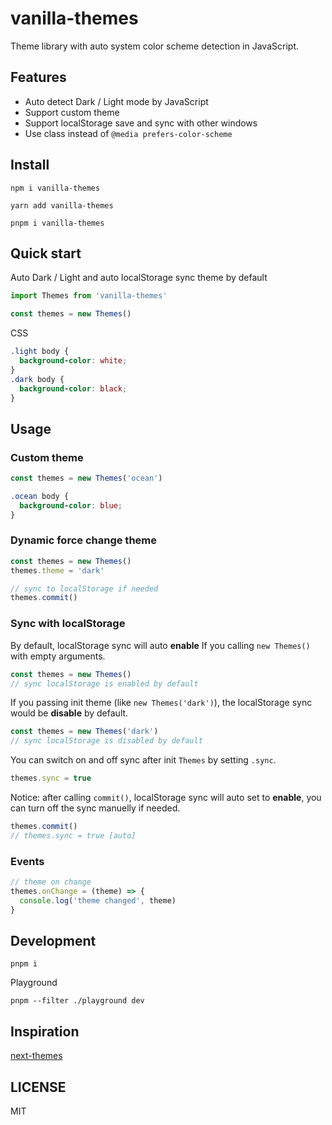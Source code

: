 # vanilla-themes

Theme library with auto system color scheme detection in JavaScript.

## Features

- Auto detect Dark / Light mode by JavaScript
- Support custom theme
- Support localStorage save and sync with other windows
- Use class instead of `@media prefers-color-scheme`

## Install

```
npm i vanilla-themes
```

```
yarn add vanilla-themes
```

```
pnpm i vanilla-themes
```

## Quick start

Auto Dark / Light and auto localStorage sync theme by default

```js
import Themes from 'vanilla-themes'

const themes = new Themes()
```

CSS

```css
.light body {
  background-color: white;
}
.dark body {
  background-color: black;
}
```

## Usage

### Custom theme

```js
const themes = new Themes('ocean')
```

```css
.ocean body {
  background-color: blue;
}
```

### Dynamic force change theme

```js
const themes = new Themes()
themes.theme = 'dark'

// sync to localStorage if needed
themes.commit()
```

### Sync with localStorage

By default, localStorage sync will auto **enable** If you calling `new Themes()` with empty arguments.

```js
const themes = new Themes()
// sync localStorage is enabled by default
```

If you passing init theme (like `new Themes('dark')`), the localStorage sync would be **disable** by default.

```js
const themes = new Themes('dark')
// sync localStorage is disabled by default
```

You can switch on and off sync after init `Themes` by setting `.sync`.

```js
themes.sync = true
```

Notice: after calling `commit()`, localStorage sync will auto set to **enable**, you can turn off the sync manuelly if needed.

```js
themes.commit()
// themes.sync = true [auto]
```

### Events

```js
// theme on change
themes.onChange = (theme) => {
  console.log('theme changed', theme)
}
```

## Development

```
pnpm i
```

Playground

```
pnpm --filter ./playground dev
```

## Inspiration

[next-themes](https://github.com/pacocoursey/next-themes)

## LICENSE

MIT
